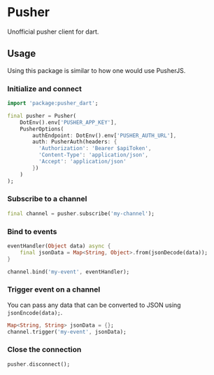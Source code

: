 # Pusher
Unofficial pusher client for dart.

## Usage
Using this package is similar to how one would use PusherJS.

### Initialize and connect
```dart
import 'package:pusher_dart';

final pusher = Pusher(
    DotEnv().env['PUSHER_APP_KEY'],
    PusherOptions(
        authEndpoint: DotEnv().env['PUSHER_AUTH_URL'],
        auth: PusherAuth(headers: {
          'Authorization': 'Bearer $apiToken',
          'Content-Type': 'application/json',
          'Accept': 'application/json'
        })
    )
);
```
### Subscribe to a channel
```dart
final channel = pusher.subscribe('my-channel');
```

### Bind to events
```dart
eventHandler(Object data) async {
    final jsonData = Map<String, Object>.from(jsonDecode(data));
}

channel.bind('my-event', eventHandler);
```

### Trigger event on a channel
You can pass any data that can be converted to JSON using `jsonEncode(data);`.  
```dart
Map<String, String> jsonData = {};
channel.trigger('my-event', jsonData);
```

### Close the connection
```dart
pusher.disconnect();
```